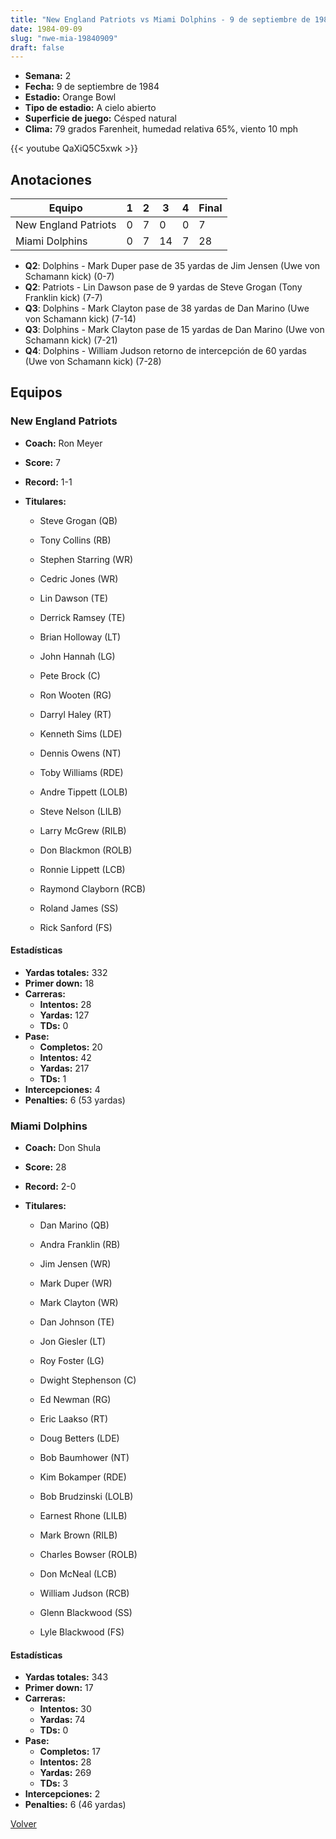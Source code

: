 ```yaml
---
title: "New England Patriots vs Miami Dolphins - 9 de septiembre de 1984"
date: 1984-09-09
slug: "nwe-mia-19840909"
draft: false
---
```


- **Semana:** 2
- **Fecha:** 9 de septiembre de 1984
- **Estadio:** Orange Bowl
- **Tipo de estadio:** A cielo abierto
- **Superficie de juego:** Césped natural
- **Clima:** 79 grados Farenheit, humedad relativa 65%, viento 10 mph


{{< youtube QaXiQ5C5xwk >}}


## Anotaciones
| Equipo | 1 | 2 | 3 | 4 | Final |
|--------|---|---|---|---|-------|
| New England Patriots  | 0 | 7 | 0 | 0  | 7 |
| Miami Dolphins  | 0 | 7 | 14 | 7  | 28 |
- **Q2**: Dolphins - Mark Duper pase de 35 yardas de Jim Jensen (Uwe von Schamann kick) (0-7)
- **Q2**: Patriots - Lin Dawson pase de 9 yardas de Steve Grogan (Tony Franklin kick) (7-7)
- **Q3**: Dolphins - Mark Clayton pase de 38 yardas de Dan Marino (Uwe von Schamann kick) (7-14)
- **Q3**: Dolphins - Mark Clayton pase de 15 yardas de Dan Marino (Uwe von Schamann kick) (7-21)
- **Q4**: Dolphins - William Judson retorno de intercepción de 60 yardas (Uwe von Schamann kick) (7-28)


## Equipos


### New England Patriots
* **Coach:** Ron Meyer
* **Score:** 7
* **Record:** 1-1
* **Titulares:** 

  * Steve Grogan (QB) 

  * Tony Collins (RB) 

  * Stephen Starring (WR) 

  * Cedric Jones (WR) 

  * Lin Dawson (TE) 

  * Derrick Ramsey (TE) 

  * Brian Holloway (LT) 

  * John Hannah (LG) 

  * Pete Brock (C) 

  * Ron Wooten (RG) 

  * Darryl Haley (RT) 

  * Kenneth Sims (LDE) 

  * Dennis Owens (NT) 

  * Toby Williams (RDE) 

  * Andre Tippett (LOLB) 

  * Steve Nelson (LILB) 

  * Larry McGrew (RILB) 

  * Don Blackmon (ROLB) 

  * Ronnie Lippett (LCB) 

  * Raymond Clayborn (RCB) 

  * Roland James (SS) 

  * Rick Sanford (FS) 

#### Estadísticas
* **Yardas totales:** 332
* **Primer down:** 18
* **Carreras:**
  * **Intentos:** 28
  * **Yardas:** 127
  * **TDs:** 0
* **Pase:**
  * **Completos:** 20
  * **Intentos:** 42
  * **Yardas:** 217
  * **TDs:** 1
* **Intercepciones:** 4
* **Penalties:** 6 (53 yardas)

### Miami Dolphins
* **Coach:** Don Shula
* **Score:** 28
* **Record:** 2-0
* **Titulares:** 

  * Dan Marino (QB) 

  * Andra Franklin (RB) 

  * Jim Jensen (WR) 

  * Mark Duper (WR) 

  * Mark Clayton (WR) 

  * Dan Johnson (TE) 

  * Jon Giesler (LT) 

  * Roy Foster (LG) 

  * Dwight Stephenson (C) 

  * Ed Newman (RG) 

  * Eric Laakso (RT) 

  * Doug Betters (LDE) 

  * Bob Baumhower (NT) 

  * Kim Bokamper (RDE) 

  * Bob Brudzinski (LOLB) 

  * Earnest Rhone (LILB) 

  * Mark Brown (RILB) 

  * Charles Bowser (ROLB) 

  * Don McNeal (LCB) 

  * William Judson (RCB) 

  * Glenn Blackwood (SS) 

  * Lyle Blackwood (FS) 

#### Estadísticas
* **Yardas totales:** 343
* **Primer down:** 17
* **Carreras:**
  * **Intentos:** 30
  * **Yardas:** 74
  * **TDs:** 0
* **Pase:**
  * **Completos:** 17
  * **Intentos:** 28
  * **Yardas:** 269
  * **TDs:** 3
* **Intercepciones:** 2
* **Penalties:** 6 (46 yardas)


[Volver](/historia/1984)
